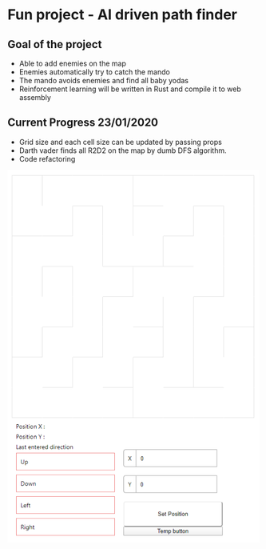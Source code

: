 # Fun project - AI driven path finder

## Goal of the project
* Able to add enemies on the map
* Enemies automatically try to catch the mando
* The mando avoids enemies and find all baby yodas 
* Reinforcement learning will be written in Rust and compile it to web assembly

## Current Progress 23/01/2020

* Grid size and each cell size can be updated by passing props
* Darth vader finds all R2D2 on the map by dumb DFS algorithm.
* Code refactoring

![Screenshot](/public/screenshot/23_01_2020.gif)
